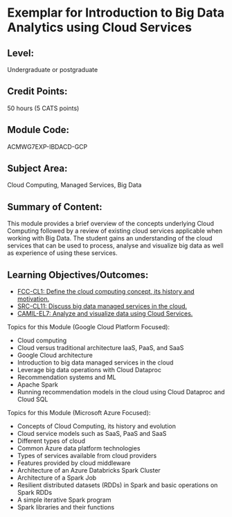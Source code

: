 # Exemplar for Introduction to Big Data Analytics using Cloud Services

## Level: 
Undergraduate or postgraduate

## Credit Points: 
50 hours (5 CATS points)

## Module Code: 
ACMWG7EXP-IBDACD-GCP

## Subject Area: 
Cloud Computing, Managed Services, Big Data 

## Summary of Content: 
This module provides a brief overview of the concepts 
underlying Cloud Computing followed by a review of existing cloud services 
applicable when working with Big Data. The student gains an understanding 
of the cloud services that can be used to process, analyse and visualize 
big data as well as experience of using these services.

## Learning Objectives/Outcomes:

* [FCC-CL1: Define the cloud computing concept, its history and motivation.](../KAs/LOs/FCC-CL1.md)
* [SRC-CL11: Discuss big data managed services in the cloud.](../KAs/LOs/SRC-CL11.md)
* [CAMIL-EL7: Analyze and visualize data using Cloud Services.](../KAs/LOs/CAMIL-EL7.md)

Topics for this Module (Google Cloud Platform Focused):

* Cloud computing 
* Cloud versus traditional architecture IaaS, PaaS, and SaaS 
* Google Cloud architecture
* Introduction to big data managed services in the cloud
* Leverage big data operations with Cloud Dataproc
* Recommendation systems and ML
* Apache Spark 
* Running recommendation models in the cloud using Cloud Dataproc and Cloud SQL

Topics for this Module (Microsoft Azure Focused):

* Concepts of Cloud Computing, its history and evolution
* Cloud service models such as SaaS, PaaS and SaaS
* Different types of cloud 
* Common Azure data platform technologies 
* Types of services available from cloud providers 
* Features provided by cloud middleware 
* Architecture of an Azure Databricks Spark Cluster
* Architecture of a Spark Job
* Resilient distributed datasets (RDDs) in Spark and basic operations on Spark RDDs
* A simple iterative Spark program
* Spark libraries and their functions

